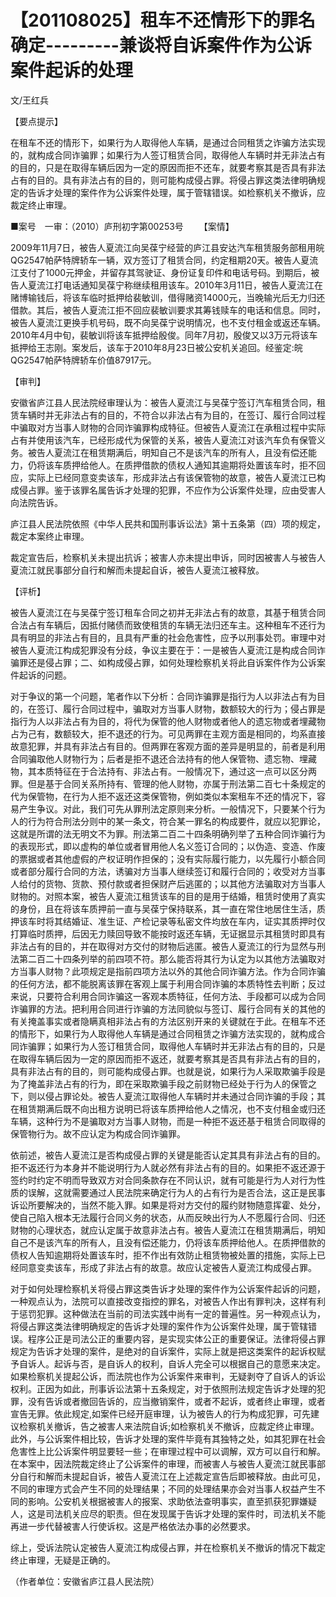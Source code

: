 # 【201108025】租车不还情形下的罪名确定---------兼谈将自诉案件作为公诉案件起诉的处理

文/王红兵

【要点提示】

在租车不还的情形下，如果行为人取得他人车辆，是通过合同租赁之诈骗方法实现的，就构成合同诈骗罪；如果行为人签订租赁合同，取得他人车辆时并无非法占有的目的，只是在取得车辆后因为一定的原因而拒不还车，就要考察其是否具有非法占有的目的。具有非法占有的目的，则可能构成侵占罪。将侵占罪这类法律明确规定的告诉才处理的案件作为公诉案件处理，属于管辖错误。如检察机关不撤诉，应裁定终止审理。

■案号　一审：（2010）庐刑初字第00253号 　　【案情】

2009年11月7日，被告人夏流江向吴葆宁经营的庐江县安达汽车租赁服务部租用皖QG2547帕萨特牌轿车一辆，双方签订了租赁合同，约定租期20天。被告人夏流江支付了1000元押金，并留存其驾驶证、身份证复印件和电话号码。到期后，被告人夏流江打电话通知吴葆宁称继续租用该车。2010年3月11日，被告人夏流江在赌博输钱后，将该车临时抵押给裴敏训，借得赌资14000元，当晚输光后无力归还借款。其后，被告人夏流江拒不回应裴敏训要求其筹钱赎车的电话和信息。同时，被告人夏流江更换手机号码，既不向吴葆宁说明情况，也不支付租金或返还车辆。2010年4月中旬，裴敏训将该车抵押给殷俊。同年7月初，殷俊又以3万元将该车抵押给王志刚。案发后，该车于2010年8月23日被公安机关追回。经鉴定:皖QG2547帕萨特牌轿车价值87917元。

【审判】

安徽省庐江县人民法院经审理认为：被告人夏流江与吴葆宁签订汽车租赁合同，租赁车辆时并无非法占有的目的，不符合以非法占有为目的，在签订、履行合同过程中骗取对方当事人财物的合同诈骗罪构成特征。但被告人夏流江在承租过程中实际占有并使用该汽车，已经形成代为保管的关系，被告人夏流江对该汽车负有保管义务。被告人夏流江在租赁期满后，明知自己不是该汽车的所有人，且没有偿还能力，仍将该车质押给他人。在质押借款的债权人通知其逾期将处置该车时，拒不回应，实际上已经同意变卖该车，形成非法占有该保管物的故意，被告人夏流江已构成侵占罪。鉴于该罪名属告诉才处理的犯罪，不应作为公诉案件处理，应由受害人向法院告诉。

庐江县人民法院依照《中华人民共和国刑事诉讼法》第十五条第（四）项的规定，裁定本案终止审理。

裁定宣告后，检察机关未提出抗诉；被害人亦未提出申诉，同时因被害人与被告人夏流江就民事部分自行和解而未提起自诉，被告人夏流江被释放。

【评析】

被告人夏流江在与吴葆宁签订租车合同之初并无非法占有的故意，其基于租赁合同合法占有车辆后，因抵付赌债而致使租赁的车辆无法归还车主。这种租车不还行为具有明显的非法占有目的，且具有严重的社会危害性，应予以刑事处罚。审理中对被告人夏流江构成犯罪没有分歧，争议主要在于：一是被告人夏流江是构成合同诈骗罪还是侵占罪；二、如构成侵占罪，如何处理检察机关将此自诉案件作为公诉案件起诉的问题。

对于争议的第一个问题，笔者作以下分析：合同诈骗罪是指行为人以非法占有为目的，在签订、履行合同过程中，骗取对方当事人财物，数额较大的行为；侵占罪是指行为人以非法占有为目的，将代为保管的他人财物或者他人的遗忘物或者埋藏物占为己有，数额较大，拒不退还的行为。可见两罪在主观方面是相同的，均系直接故意犯罪，并具有非法占有目的。但两罪在客观方面的差异是明显的，前者是利用合同骗取他人财物行为；后者是拒不退还合法持有的他人保管物、遗忘物、埋藏物，其本质特征在于合法持有、非法占有。一般情况下，通过这一点可以区分两罪。但是基于合同关系所持有、管理的他人财物，亦属于刑法第二百七十条规定的代为保管物，在行为人拒不返还这类保管物，例如类似本案租车不还的情况下，容易产生争议。对此，我们可先从罪刑法定原则来分析。一般情况下，只要某个行为人的行为符合刑法分则中的某一条文，符合某一罪名的构成要件，就应以犯罪论，这就是所谓的法无明文不为罪。刑法第二百二十四条明确列举了五种合同诈骗行为的表现形式，即以虚构的单位或者冒用他人名义签订合同的；以伪造、变造、作废的票据或者其他虚假的产权证明作担保的；没有实际履行能力，以先履行小额合同或者部分履行合同的方法，诱骗对方当事人继续签订和履行合同的；收受对方当事人给付的货物、货款、预付款或者担保财产后逃匿的；以其他方法骗取对方当事人财物的。对照本案，被告人夏流江租赁该车的目的是用于结婚，租赁时使用了真实的身份，且在将该车质押前一直与吴葆宁保持联系，其一直在常住地居住生活，质押该车时将其结婚证、准生证、产检记录等私密文件均放在车内，证实其质押时仅打算临时质押，后因无力赎回导致不能按时返还车辆，无证据显示其租赁时即具有非法占有的目的，并在取得对方交付的财物后逃匿。被告人夏流江的行为显然与刑法第二百二十四条列举的前四项不符。那么能否将其行为认定为以其他方法骗取对方当事人财物？此项规定是指前四项方法以外的其他合同诈骗方法。作为合同诈骗的任何方法，都不能脱离该罪在客观上属于利用合同诈骗的本质特性去判断；反过来说，只要符合利用合同诈骗这一客观本质特征，任何方法、手段都可以成为合同诈骗罪的方法。把利用合同进行诈骗的方法同貌似与签订、履行合同有关的其他的有关掩盖事实或者隐瞒真相非法占有的方法区别开来的关键就在于此。在租车不还的情形下，如果行为人取得他人车辆是通过合同租赁之诈骗方法实现的，就构成合同诈骗罪；如果行为人签订租赁合同，取得他人车辆时并无非法占有的目的，只是在取得车辆后因为一定的原因而拒不返还，就要考察其是否具有非法占有的目的，具有非法占有的目的，则可能构成侵占罪。也就是说，如果行为人采取欺骗手段是为了掩盖非法占有的行为，即在采取欺骗手段之前财物已经处于行为人的保管之下，则以侵占罪论处。被告人夏流江取得他人车辆时并未通过合同诈骗的手段；其在租赁期满后既不向出租方说明已将该车质押给他人之情况，也不支付租金或归还车辆，这种行为不是骗取对方当事人财物，而是一种拒不返还基于租赁合同取得的保管物行为。故不应认定为构成合同诈骗罪。

依前述，被告人夏流江是否构成侵占罪的关键是能否认定其具有非法占有的目的。拒不返还行为本身并不能说明行为人就必然有非法占有的目的。如果拒不返还源于签约时约定不明而导致双方对合同条款存在不同认识，就有可能是行为人对行为性质的误解，这就需要通过人民法院来确定行为人的占有行为是否合法，这正是民事诉讼所要解决的，当然不能入罪。如果是将对方交付的履约财物随意挥霍、处分，使自己陷入根本无法履行合同义务的状态，从而反映出行为人不愿履行合同、归还财物的心理状态，就应认定属于故意非法占有。被告人夏流江在租赁期满后，明知自己不是该汽车的所有人，且没有偿还能力，仍将该车质押给他人。在质押借款的债权人告知逾期将处置该车时，拒不作出有效防止租赁物被处置的措施，实际上已经同意变卖该车，形成了非法占有的故意。故应认定被告人夏流江构成侵占罪。

对于如何处理检察机关将侵占罪这类告诉才处理的案件作为公诉案件起诉的问题，一种观点认为，法院可以直接改变指控的罪名，对被告人作出有罪判决，这样有利于惩罚犯罪。这种做法在当前的司法实践中尚有一定的普遍性。另一种观点认为，将侵占罪这类法律明确规定的告诉才处理的案件作为公诉案件处理，属于管辖错误。程序公正是司法公正的重要内容，是实现实体公正的重要保证。法律将侵占罪规定为告诉才处理的案件，是绝对的自诉案件，实际上就是把这类案件的起诉权赋予自诉人。起诉与否，是自诉人的权利，自诉人完全可以根据自己的意愿来决定。如果检察机关提起公诉，而法院也作为公诉案件来审判，无疑剥夺了自诉人的诉讼权利。正因为如此，刑事诉讼法第十五条规定，对于依照刑法规定告诉才处理的犯罪，没有告诉或者撤回告诉的，应当撤销案件，或者不起诉，或者终止审理，或者宣告无罪。依此规定,如案件已经开庭审理，认为被告人的行为构成犯罪，可先建议检察机关撤诉，告之被害人来法院自诉;如检察机关不撤诉，应裁定终止审理。此外，与公诉案件相比较，告诉才处理的案件毕竟有其独特之处，如其犯罪在社会危害性上比公诉案件明显要轻一些；在审理过程中可以调解，双方可以自行和解。在本案中，因法院裁定终止了公诉案件的审理，而被害人与被告人夏流江就民事部分自行和解而未提起自诉，被告人夏流江在上述裁定宣告后即被释放。由此可见，不同的审理方式会产生不同的处理结果；不同的处理结果亦会对当事人权益产生不同的影响。公安机关根据被害人的报案、求助依法查明事实，直至抓获犯罪嫌疑人，这是司法机关应尽的职责。但在发现属于告诉才处理的案件时，司法机关不能再进一步代替被害人行使诉权。这是严格依法办事的必然要求。

综上，受诉法院认定被告人夏流江构成侵占罪，并在检察机关不撤诉的情况下裁定终止审理，无疑是正确的。

（作者单位：安徽省庐江县人民法院）